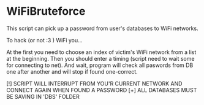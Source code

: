 # WiFiBruteforce

This script can pick up a password from user's databases to WiFi networks.

To hack (or not :3 ) WiFi you...

At the first you need to choose an index of victim's WiFi network from a list at the beginning. 
Then you should enter a timing (script need to wait some for connecting to net).
And wait, program will check all paswords from DB one after another and will stop if found one-correct.

[!] SCRIPT WILL INTERRUPT FROM YOU'R CURRENT NETWORK AND CONNECT AGAIN WHEN FOUND A PASSWORD
[+] ALL DATABASES MUST BE SAVING IN 'DBS' FOLDER
